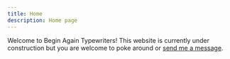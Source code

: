 ```yaml
---
title: Home
description: Home page
---
```


Welcome to Begin Again Typewriters! This website is currently under construction but you are welcome to poke around or [send me a message](/contact).
